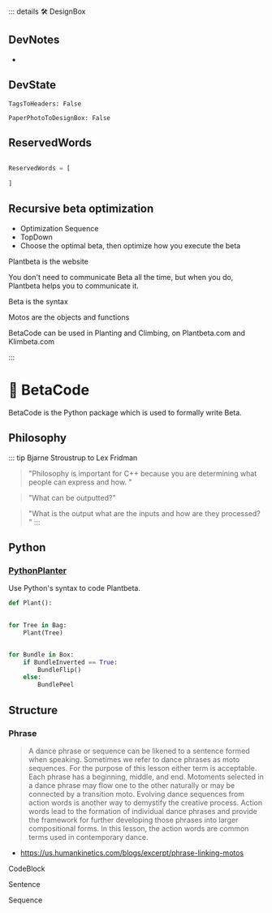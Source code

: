 ::: details 🛠 <dev>DesignBox</dev> 

## DevNotes
- 

## DevState

`TagsToHeaders: False`

`PaperPhotoToDesignBox: False`

## ReservedWords

```py

ReservedWords = [
    
]

```

## Recursive beta optimization
- Optimization Sequence
- TopDown
- Choose the optimal beta, then optimize how you execute the beta


Plantbeta is the website

You don't need to communicate Beta all the time, but when you do, Plantbeta helps you to communicate it.

Beta is the syntax

Motos are the objects and functions

BetaCode can be used in Planting and Climbing, on Plantbeta.com and Klimbeta.com

:::

# 🔷 <beta>BetaCode</beta>

BetaCode is the Python package which is used to formally write Beta.

## Philosophy
::: tip Bjarne Stroustrup to Lex Fridman

> "Philosophy is important for C++ because you are determining what people can express and how. "

> "What can be outputted?"

> "What is the output what are the inputs and how are they processed? "
:::



## Python

### [PythonPlanter](/dev/PythonPlanter)

Use Python's syntax to code Plantbeta.

```py
def Plant():
    

for Tree in Bag:
    Plant(Tree)

```

```py

for Bundle in Box:
    if BundleInverted == True:
        BundleFlip()
    else:
        BundlePeel

```

## Structure

### Phrase

> A dance phrase or sequence can be likened to a sentence formed when speaking. Sometimes we refer to dance phrases as moto sequences. For the purpose of this lesson either term is acceptable. Each phrase has a beginning, middle, and end. Motoments selected in a dance phrase may flow one to the other naturally or may be connected by a transition moto. Evolving dance sequences from action words is another way to demystify the creative process. Action words lead to the formation of individual dance phrases and provide the framework for further developing those phrases into larger compositional forms. In this lesson, the action words are common terms used in contemporary dance.
- https://us.humankinetics.com/blogs/excerpt/phrase-linking-motos

CodeBlock

Sentence

Sequence



